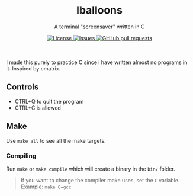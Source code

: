<p align="center">
	<h1 align="center">lballoons</h2>
	<p align="center">A terminal "screensaver" written in C</p>
</p>
<p align="center">
	<a href="./LICENSE">
		<img alt="License" src="https://img.shields.io/badge/license-GPL-blue?color=7aca00"/>
	</a>
	<a href="https://github.com/LordOfTrident/lballoons/issues">
		<img alt="Issues" src="https://img.shields.io/github/issues/LordOfTrident/lballoons?color=0088ff"/>
	</a>
	<a href="https://github.com/LordOfTrident/lballoons/pulls">
		<img alt="GitHub pull requests" src="https://img.shields.io/github/issues-pr/LordOfTrident/lballoons?color=0088ff"/>
	</a>
	<br><br><br>
</p>

I made this purely to practice C since i have written almost no programs in it.
Inspired by cmatrix.

## Controls
- CTRL+Q to quit the program
- CTRL+C is allowed

## Make
Use `make all` to see all the make targets.

### Compiling
Run `make` or `make compile` which will create a binary in the `bin/` folder.

> If you want to change the compiler make uses, set the `C` variable. Example: `make C=gcc`
